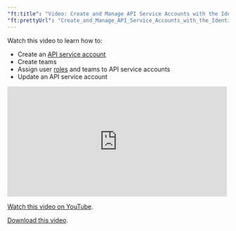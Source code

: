 ```yaml
---
"ft:title": "Video: Create and Manage API Service Accounts with the Identity API"
"ft:prettyUrl": "Create_and_Manage_API_Service_Accounts_with_the_Identity_API"
---
```

Watch this video to learn how to:

-   Create an [API service account](https://docs.veracode.com/r/c_about_veracode_accounts)
-   Create teams
-   Assign user [roles](https://docs.veracode.com/r/c_role_permissions) and teams to API service accounts
-   Update an API service account

<iframe width="500" height="250" src="https://www.youtube.com/embed/0jdS7YpozOw"
title="Create and Manage API Service Accounts with the Identity API" frameborder="0" allow="accelerometer;
autoplay; clipboard-write; encrypted-media; gyroscope; picture-in-picture"
allowfullscreen></iframe>

[Watch this video on YouTube](https://www.youtube.com/embed/0jdS7YpozOw).

[Download this video](https://d3pn0dtbjseokt.cloudfront.net/REST_APIs_Create_API_Service_Account.mp4).
